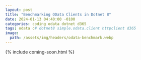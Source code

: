```yaml
---
layout: post
title: "Benchmarking OData Clients in Dotnet 8"
date: 2024-01-13 04:40:00 -0100
categories: coding odata dotnet d365
tags: odata c# dotnet8 simple.odata.client httpclient d365
image:
  path: /assets/img/headers/odata-benchmark.webp
---
```


{% include coming-soon.html %}
